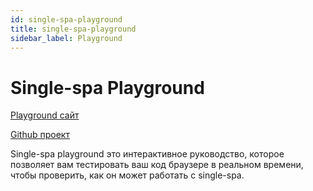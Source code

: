 ```yaml
---
id: single-spa-playground
title: single-spa-playground
sidebar_label: Playground
---
```


# Single-spa Playground

[Playground сайт](http://single-spa-playground.org)

[Github проект](https://github.com/single-spa/single-spa-playground)

Single-spa playground это интерактивное руководство, которое позволяет вам тестировать ваш код браузере в реальном времени, чтобы проверить, как он может работать с single-spa.
